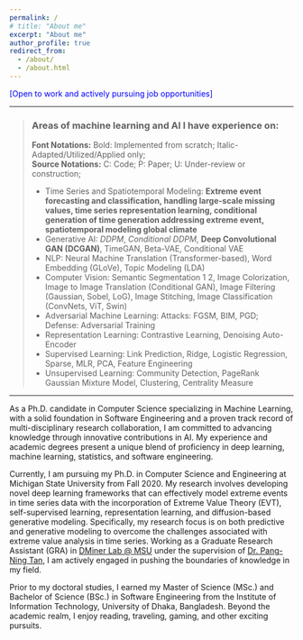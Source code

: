 ```yaml
---
permalink: /
# title: "About me"
excerpt: "About me"
author_profile: true
redirect_from: 
  - /about/
  - /about.html
---
```

<span style="color:blue">
[Open to work and actively pursuing job opportunities]
</span>

***

> ### Areas of machine learning and AI I have experience on: 
>   **Font Notations:** Bold: Implemented from scratch; Italic- Adapted/Utilized/Applied only;  
>   **Source Notations:** C: Code; P: Paper; U: Under-review or construction;  
> - Time Series and Spatiotemporal Modeling: **Extreme event forecasting and classification, handling large-scale missing values, time series representation learning, conditional generation of time generation addressing extreme event, spatiotemporal modeling global climate**
> - Generative AI: *DDPM*, *Conditional DDPM*, **Deep Convolutional GAN (DCGAN)**, TimeGAN, Beta-VAE, Conditional VAE
> - NLP:	 Neural Machine Translation (Transformer-based), Word Embedding (GLoVe), Topic Modeling (LDA)
> - Computer Vision:	 Semantic Segmentation 1 2, Image Colorization, Image to Image Translation (Conditional GAN), Image Filtering (Gaussian, Sobel, LoG), Image Stitching, Image Classification (ConvNets, ViT, Swin)
> - Adversarial Machine Learning: Attacks: FGSM, BIM, PGD; Defense: Adversarial Training
> - Representation Learning: Contrastive Learning, Denoising Auto-Encoder
> - Supervised Learning:	Link Prediction, Ridge, Logistic Regression, Sparse, MLR, PCA, Feature Engineering
> - Unsupervised Learning: Community Detection, PageRank
Gaussian Mixture Model, Clustering, Centrality Measure

***

As a Ph.D. candidate in Computer Science specializing in Machine Learning, with a solid foundation in Software Engineering and a proven track record of multi-disciplinary research collaboration, I am committed to advancing knowledge through innovative contributions in AI. My experience and academic degrees present a unique blend of proficiency in deep learning, machine learning, statistics, and software engineering. 

Currently, I am pursuing my Ph.D. in Computer Science and Engineering at Michigan State University from Fall 2020. My research involves developing novel deep learning frameworks that can effectively model extreme events in time series data with the incorporation of Extreme Value Theory (EVT), self-supervised learning, representation learning, and diffusion-based generative modeling. Specifically, my research focus is on both predictive and generative modeling to overcome the challenges associated with extreme value analysis in time series. Working as a Graduate Research Assistant (GRA) in [DMiner Lab @ MSU](https://www.egr.msu.edu/~ptan/dminer/) under the supervision of [Dr. Pang-Ning Tan](https://www.cse.msu.edu/~ptan/), I am actively engaged in pushing the boundaries of knowledge in my field.

Prior to my doctoral studies, I earned my Master of Science (MSc.) and Bachelor of Science (BSc.) in Software Engineering from the Institute of Information Technology, University of Dhaka, Bangladesh. Beyond the academic realm, I enjoy reading, traveling, gaming, and other exciting pursuits.


  